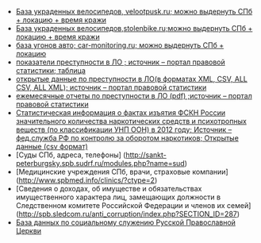 - [База украденных велосипедов, velootpusk.ru; можно выдернуть СПб + локацию + время кражи](http://www.velootpusk.ru/velolife/stolen_bikes/)
- [База украденных велосипедов,stolenbike.ru;можно выдернуть СПб + локацию + время кражи](http://stolenbike.ru/index.php/viewbase/view_stolenbikes)
- [база угонов авто; car-monitoring.ru; можно выдернуть СПб + локацию](http://car-monitoring.ru/poisk/baza-ugonov/)
- [показатели преступности в ЛО ; источник – портал правовой статистики; таблица](http://crimestat.ru/regions_table_total)
- [открытые данные по преступности в ЛО(в форматах XML, CSV, ALL CSV, ALL XML); источник – портал правовой статистики](http://crimestat.ru/opendata)
- [ежемесячные отчеты по преступности  в ЛО (pdf) ;источник – портал правовой статистики](http://crimestat.ru/analytics)
- [Статистическая информация о фактах изъятия ФСКН России значительного количества наркотических средств и психотропных веществ (по классификации УНП ООН) в 2012 году; Источник – фед.служба РФ по контролю за оборотом наркотиков; Открытые данные (csv формат)](https://www.dropbox.com/s/cb66w3by4nwdo0l/7709428381-FSKN.3.1.narco2012%20%281%29.csv?dl=0)
- [Суды СПб, адреса, телефоны] (http://sankt-peterburgsky.spb.sudrf.ru/modules.php?name=sud)
- [Медицинские учреждения СПб, врачи, страховые компании] (http://www.spbmed.info/clinics/?ctype=2)
- [Сведения о доходах, об имуществе и обязательствах имущественного характера лиц, замещающих должности в Следственном комитете Российской Федерации и членов их семей] (http://spb.sledcom.ru/anti_corruption/index.php?SECTION_ID=287)
- [База данных по социальному служению Русской Православной Церкви](http://social.miloserdie.ru/services) 
